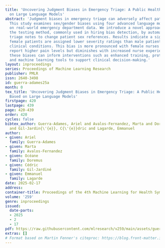 ```yaml
---
title: 'Uncovering Judgment Biases in Emergency Triage: A Public Health Approach Based
  on Large Language Models'
abstract: 'Judgment biases in emergency triage can adversely affect patient outcomes.
  This study examines sex/gender biases using four advanced language models fine-tuned
  on real-world emergency department data. We introduce a novel approach based on
  the testing method, commonly used in hiring bias detection, by automatically altering
  triage notes to change patient sex references. Results indicate a significant bias:
  female patients are assigned lower severity ratings than male patients with identical
  clinical conditions. This bias is more pronounced with female nurses or when patients
  report higher pain levels but diminishes with increased nurse experience. Identifying
  these biases can inform interventions such as enhanced training, protocol updates,
  and machine learning tools to support clinical decision-making.'
layout: inproceedings
series: Proceedings of Machine Learning Research
publisher: PMLR
issn: 2640-3498
id: guerra-adames25a
month: 0
tex_title: 'Uncovering Judgment Biases in Emergency Triage: A Public Health Approach
  Based on Large Language Models'
firstpage: 420
lastpage: 439
page: 420-439
order: 420
cycles: false
bibtex_author: Guerra-Adames, Ariel and Avalos-Fernandez, Marta and Doremus, Oc{\'{e}}ane
  and Gil-Jardin{\'{e}}, C{\'{e}}dric and Lagarde, Emmanuel
author:
- given: Ariel
  family: Guerra-Adames
- given: Marta
  family: Avalos-Fernandez
- given: Océane
  family: Doremus
- given: Cédric
  family: Gil-Jardiné
- given: Emmanuel
  family: Lagarde
date: 2025-02-17
address:
container-title: Proceedings of the 4th Machine Learning for Health Symposium
volume: '259'
genre: inproceedings
issued:
  date-parts:
  - 2025
  - 2
  - 17
pdf: https://raw.githubusercontent.com/mlresearch/v259/main/assets/guerra-adames25a/guerra-adames25a.pdf
extras: []
# Format based on Martin Fenner's citeproc: https://blog.front-matter.io/posts/citeproc-yaml-for-bibliographies/
---
```

